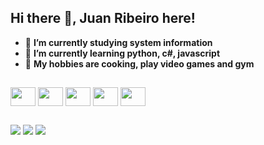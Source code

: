 ## Hi there 👋, **Juan Ribeiro** here!

- 🔭 **I’m currently studying system information**
- 📕 **I’m currently learning python, c#, javascript**
- 🤩 **My hobbies are cooking, play video games and gym**
##
<div>
<img align ="center" height="30" width="40" src="https://cdn.jsdelivr.net/gh/devicons/devicon@latest/icons/csharp/csharp-original.svg" />
<img align ="center" height="30" width="40"src="https://cdn.jsdelivr.net/gh/devicons/devicon@latest/icons/html5/html5-original.svg" /> 
<img align ="center" height="30" width="40" src="https://cdn.jsdelivr.net/gh/devicons/devicon@latest/icons/css3/css3-original.svg" />
<img align ="center" height="30" width="40" src="https://cdn.jsdelivr.net/gh/devicons/devicon@latest/icons/javascript/javascript-original.svg" /> 
<img align ="center" height="30" width="40" src="https://cdn.jsdelivr.net/gh/devicons/devicon@latest/icons/mysql/mysql-original-wordmark.svg" />
</div>

##
<div>
<img src="https://github-readme-stats.vercel.app/api?username=juanribeiro1&show_icons=true&theme=tokyonight&hide_rank=true"/>
<img src="[https://github-readme-stats.vercel.app/api/top-langs/?username=juanribeiro1](https://github-readme-stats.vercel.app/api/top-langs/?username=juanribeiro1&theme=tokyonight)"/>
<img src="https://github-readme-stats.vercel.app/api/pin/?username=juanribeiro1&repo=cs&show_icons=true&theme=github_dark"/>
</div>
